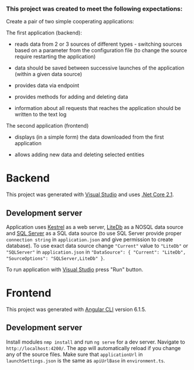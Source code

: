 ### This project was created to meet the following expectations:
Create a pair of two simple cooperating applications:

The first application (backend):
- reads data from 2 or 3 sources of different types - switching sources based on a parameter from the configuration file (to change the source require restarting the application)

- data should be saved between successive launches of the application (within a given data source)

- provides data via endpoint

- provides methods for adding and deleting data

- information about all requests that reaches the application should be written to the text log

The second application (frontend)
- displays (in a simple form) the data downloaded from the first application

- allows adding new data and deleting selected entities

# Backend

This project was generated with [Visual Studio](https://www.visualstudio.com/en-us/downloads/) and uses [.Net Core 2.1](https://github.com/dotnet/core).

## Development server

Application uses [Kestrel](https://docs.microsoft.com/en-us/aspnet/core/fundamentals/servers/?tabs=aspnetcore2x#kestrel) as a web server, [LiteDb](http://www.litedb.org/) as a NOSQL data source and [SQL Server](https://www.microsoft.com/en-us/sql-server/sql-server-downloads) as a SQL data source (to use SQL Server provide proper `connection string` in `application.json` and give permission to create database). To use exact data source change `"Current"` value to `"LiteDb"` or `"SQLServer"` in `application.json` in `"DataSource": {
    "Current": "LiteDb",
    "SourceOptions": "SQLServer,LiteDb" }`.

To run application with [Visual Studio](https://www.visualstudio.com/en-us/downloads/) press "Run" button. 

# Frontend

This project was generated with [Angular CLI](https://github.com/angular/angular-cli) version 6.1.5.

## Development server

Install modules `nmp install` and run `ng serve` for a dev server. Navigate to `http://localhost:4200/`. The app will automatically reload if you change any of the source files. Make sure that `applicationUrl` in `launchSettings.json` is the same as `apiUrlBase` in `environment.ts`.
